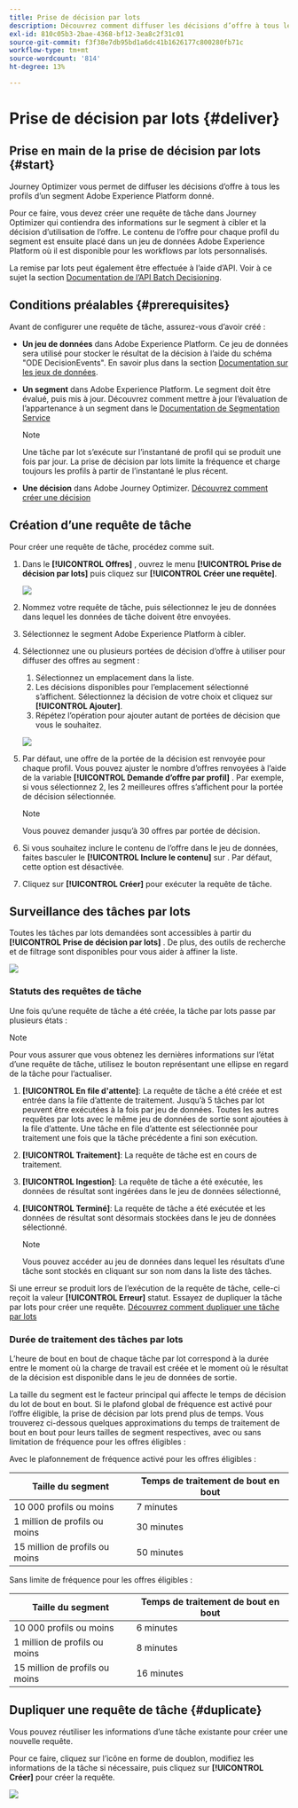 ```yaml
---
title: Prise de décision par lots
description: Découvrez comment diffuser les décisions d’offre à tous les profils d’un segment Adobe Experience Platform donné.
exl-id: 810c05b3-2bae-4368-bf12-3ea8c2f31c01
source-git-commit: f3f38e7db95bd1a6dc41b1626177c800280fb71c
workflow-type: tm+mt
source-wordcount: '814'
ht-degree: 13%

---
```


# Prise de décision par lots {#deliver}

## Prise en main de la prise de décision par lots {#start}

Journey Optimizer vous permet de diffuser les décisions d’offre à tous les profils d’un segment Adobe Experience Platform donné.

Pour ce faire, vous devez créer une requête de tâche dans Journey Optimizer qui contiendra des informations sur le segment à cibler et la décision d’utilisation de l’offre. Le contenu de l’offre pour chaque profil du segment est ensuite placé dans un jeu de données Adobe Experience Platform où il est disponible pour les workflows par lots personnalisés.

La remise par lots peut également être effectuée à l’aide d’API. Voir à ce sujet la section [Documentation de l’API Batch Decisioning](api-reference/offer-delivery-api/batch-decisioning-api.md).

## Conditions préalables {#prerequisites}

Avant de configurer une requête de tâche, assurez-vous d’avoir créé :

* **Un jeu de données** dans Adobe Experience Platform. Ce jeu de données sera utilisé pour stocker le résultat de la décision à l’aide du schéma &quot;ODE DecisionEvents&quot;. En savoir plus dans la section [Documentation sur les jeux de données](https://experienceleague.adobe.com/docs/experience-platform/catalog/datasets/overview.html?lang=fr).

* **Un segment** dans Adobe Experience Platform. Le segment doit être évalué, puis mis à jour. Découvrez comment mettre à jour l’évaluation de l’appartenance à un segment dans le [Documentation de Segmentation Service](http://www.adobe.com/go/segmentation-overview-en_fr)

   >[!NOTE]
   >
   >Une tâche par lot s’exécute sur l’instantané de profil qui se produit une fois par jour. La prise de décision par lots limite la fréquence et charge toujours les profils à partir de l’instantané le plus récent.

* **Une décision** dans Adobe Journey Optimizer. [Découvrez comment créer une décision](offer-activities/create-offer-activities.md)

<!-- in API doc, remove these info and add ref here-->

## Création d’une requête de tâche

Pour créer une requête de tâche, procédez comme suit.

1. Dans le **[!UICONTROL Offres]** , ouvrez le menu **[!UICONTROL Prise de décision par lots]** puis cliquez sur **[!UICONTROL Créer une requête]**.

   ![](assets/batch-create.png)

1. Nommez votre requête de tâche, puis sélectionnez le jeu de données dans lequel les données de tâche doivent être envoyées.

1. Sélectionnez le segment Adobe Experience Platform à cibler.

1. Sélectionnez une ou plusieurs portées de décision d’offre à utiliser pour diffuser des offres au segment :
   1. Sélectionnez un emplacement dans la liste. 
   1. Les décisions disponibles pour l’emplacement sélectionné s’affichent. Sélectionnez la décision de votre choix et cliquez sur **[!UICONTROL Ajouter]**.
   1. Répétez l’opération pour ajouter autant de portées de décision que vous le souhaitez.

   ![](assets/batch-decision.png)

1. Par défaut, une offre de la portée de la décision est renvoyée pour chaque profil. Vous pouvez ajuster le nombre d’offres renvoyées à l’aide de la variable **[!UICONTROL Demande d’offre par profil]** . Par exemple, si vous sélectionnez 2, les 2 meilleures offres s’affichent pour la portée de décision sélectionnée.

   >[!NOTE]
   >
   >Vous pouvez demander jusqu’à 30 offres par portée de décision.

1. Si vous souhaitez inclure le contenu de l’offre dans le jeu de données, faites basculer le **[!UICONTROL Inclure le contenu]** sur . Par défaut, cette option est désactivée.

1. Cliquez sur **[!UICONTROL Créer]** pour exécuter la requête de tâche.

## Surveillance des tâches par lots

Toutes les tâches par lots demandées sont accessibles à partir du **[!UICONTROL Prise de décision par lots]** . De plus, des outils de recherche et de filtrage sont disponibles pour vous aider à affiner la liste.

![](assets/batch-list.png)

### Statuts des requêtes de tâche

Une fois qu’une requête de tâche a été créée, la tâche par lots passe par plusieurs états :

>[!NOTE]
>
>Pour vous assurer que vous obtenez les dernières informations sur l’état d’une requête de tâche, utilisez le bouton représentant une ellipse en regard de la tâche pour l’actualiser.

1. **[!UICONTROL En file d&#39;attente]**: La requête de tâche a été créée et est entrée dans la file d’attente de traitement. Jusqu’à 5 tâches par lot peuvent être exécutées à la fois par jeu de données. Toutes les autres requêtes par lots avec le même jeu de données de sortie sont ajoutées à la file d’attente. Une tâche en file d’attente est sélectionnée pour traitement une fois que la tâche précédente a fini son exécution.
1. **[!UICONTROL Traitement]**: La requête de tâche est en cours de traitement.
1. **[!UICONTROL Ingestion]**: La requête de tâche a été exécutée, les données de résultat sont ingérées dans le jeu de données sélectionné,
1. **[!UICONTROL Terminé]**: La requête de tâche a été exécutée et les données de résultat sont désormais stockées dans le jeu de données sélectionné.

   >[!NOTE]
   >
   >Vous pouvez accéder au jeu de données dans lequel les résultats d’une tâche sont stockés en cliquant sur son nom dans la liste des tâches.

Si une erreur se produit lors de l’exécution de la requête de tâche, celle-ci reçoit la valeur **[!UICONTROL Erreur]** statut. Essayez de dupliquer la tâche par lots pour créer une requête. [Découvrez comment dupliquer une tâche par lots](#duplicate)

### Durée de traitement des tâches par lots

L’heure de bout en bout de chaque tâche par lot correspond à la durée entre le moment où la charge de travail est créée et le moment où le résultat de la décision est disponible dans le jeu de données de sortie.

La taille du segment est le facteur principal qui affecte le temps de décision du lot de bout en bout. Si le plafond global de fréquence est activé pour l’offre éligible, la prise de décision par lots prend plus de temps. Vous trouverez ci-dessous quelques approximations du temps de traitement de bout en bout pour leurs tailles de segment respectives, avec ou sans limitation de fréquence pour les offres éligibles :

Avec le plafonnement de fréquence activé pour les offres éligibles :

| Taille du segment | Temps de traitement de bout en bout |
|--------------|----------------------------|
| 10 000 profils ou moins | 7 minutes |
| 1 million de profils ou moins | 30 minutes |
| 15 million de profils ou moins | 50 minutes |

Sans limite de fréquence pour les offres éligibles :

| Taille du segment | Temps de traitement de bout en bout |
|--------------|----------------------------|
| 10 000 profils ou moins | 6 minutes |
| 1 million de profils ou moins | 8 minutes |
| 15 million de profils ou moins | 16 minutes |

## Dupliquer une requête de tâche {#duplicate}

Vous pouvez réutiliser les informations d’une tâche existante pour créer une nouvelle requête.

Pour ce faire, cliquez sur l’icône en forme de doublon, modifiez les informations de la tâche si nécessaire, puis cliquez sur **[!UICONTROL Créer]** pour créer la requête.

![](assets/batch-duplicate.png)
